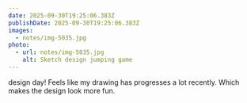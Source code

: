 ```yaml
---
date: 2025-09-30T19:25:06.383Z
publishDate: 2025-09-30T19:25:06.383Z
images:
  - notes/img-5035.jpg
photo:
  - url: notes/img-5035.jpg
    alt: Sketch design jumping game
---
```


design day! Feels like my drawing has progresses a lot recently. Which makes the design look more fun. 

